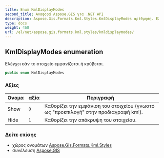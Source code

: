 ```yaml
---
title: Enum KmlDisplayModes
second_title: Αναφορά Aspose.GIS για .NET API
description: Aspose.Gis.Formats.Kml.Styles.KmlDisplayModes αρίθμηση. Ελέγχει εάν το στοιχείο εμφανίζεται ή κρύβεται.
type: docs
weight: 460
url: /el/net/aspose.gis.formats.kml.styles/kmldisplaymodes/
---
```

## KmlDisplayModes enumeration

Ελέγχει εάν το στοιχείο εμφανίζεται ή κρύβεται.

```csharp
public enum KmlDisplayModes
```

### Αξίες

| Ονομα | αξία | Περιγραφή |
| --- | --- | --- |
| Show | `0` | Καθορίζει την εμφάνιση του στοιχείου (γνωστό ως "προεπιλογή" στην προδιαγραφή kml). |
| Hide | `1` | Καθορίζει την απόκρυψη του στοιχείου. |

### Δείτε επίσης

* χώρος ονομάτων [Aspose.Gis.Formats.Kml.Styles](../../aspose.gis.formats.kml.styles/)
* συνέλευση [Aspose.GIS](../../)


